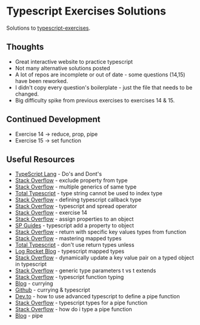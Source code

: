 # Typescript Exercises Solutions

Solutions to [typescript-exercises](https://typescript-exercises.github.io/).

## Thoughts

- Great interactive website to practice typescript
- Not many alternative solutions posted
- A lot of repos are incomplete or out of date - some questions (14,15) have been reworked.
- I didn't copy every question's boilerplate - just the file that needs to be changed.  
- Big difficulty spike from previous exercises to exercises 14 & 15.

## Continued Development

- Exercise 14 -> reduce, prop, pipe
- Exercise 15 -> set function

## Useful Resources

- [TypeScript Lang](https://www.typescriptlang.org/docs/handbook/declaration-files/do-s-and-don-ts.html#return-types-of-callbacks) - Do's and Dont's
- [Stack Overflow](https://stackoverflow.com/questions/48215950/exclude-property-from-type) - exclude property from type
- [Stack Overflow](https://stackoverflow.com/questions/49795008/typescript-multiple-generics-of-the-same-type) - multiple generics of same type
- [Total Typescript](https://www.totaltypescript.com/concepts/type-string-cannot-be-used-to-index-type) - type string cannot be used to index type
- [Stack Overflow](https://stackoverflow.com/questions/13137350/defining-typescript-callback-type) - defining typescript callback type
- [Stack Overflow](https://stackoverflow.com/questions/34179897/typescript-and-spread-operator) - typescript and spread operator
- [Stack Overflow](https://stackoverflow.com/questions/71523998/typescript-question-functiong-type-in-typescript-exercise-14) - exercise 14
- [Stack Overflow](https://stackoverflow.com/questions/12710905/how-do-i-dynamically-assign-properties-to-an-object-in-typescript) - assign properties to an object
- [SP Guides](https://www.spguides.com/typescript-add-a-property-to-object/) - typescript add a property to object
- [Stack Overflow](https://stackoverflow.com/questions/42012580/return-object-with-specific-key-value-types-from-function-in-typescript) - return with specific key values types from function
- [Stack Overflow](https://www.atatus.com/blog/mastering-mapped-types-in-typescript/) - mastering mapped types
- [Total Typescript](https://www.totaltypescript.com/tips/dont-use-return-types-unless) - don't use return types unless
- [Log Rocket Blog](https://blog.logrocket.com/typescript-mapped-types/) - typescript mapped types
- [Stack Overflow](https://stackoverflow.com/questions/62987779/how-do-you-dynamically-update-a-key-value-pair-on-a-typed-object-in-typescript) - dynamically update a key value pair on a typed object in typescript
- [Stack Overflow](https://stackoverflow.com/questions/61648189/typescript-generic-type-parameters-t-vs-t-extends) - generic type parameters t vs t extends
- [Stack Overflow](https://stackoverflow.com/questions/70115664/typescript-function-typing) - typescript function typing
- [Blog](https://levelup.gitconnected.com/devmade-curry-ing-powder-recipe-in-functional-programming-c6e0e45cfbae) - currying
- [Github](https://gist.github.com/donnut/fd56232da58d25ceecf1) - currying & typescript
- [Dev.to](https://dev.to/ecyrbe/how-to-use-advanced-typescript-to-define-a-pipe-function-381h) - how to use advanced typescript to define a pipe function
- [Stack Overflow](https://stackoverflow.com/questions/65154695/typescript-types-for-a-pipe-function) - typescript types for a pipe function
- [Stack Overflow](https://stackoverflow.com/questions/44330774/how-do-i-typed-a-pipe-function-in-typescript) - how do i type a pipe function
- [Blog](https://www.nexxel.dev/blog/pipe) - pipe